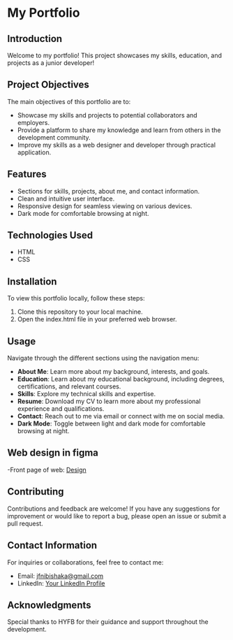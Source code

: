 # My Portfolio

## Introduction

Welcome to my portfolio! This project showcases my skills, education, and
projects as a junior developer!

## Project Objectives

The main objectives of this portfolio are to:

- Showcase my skills and projects to potential collaborators and employers.
- Provide a platform to share my knowledge and learn from others in the
  development community.
- Improve my skills as a web designer and developer through practical
  application.

## Features

- Sections for skills, projects, about me, and contact information.
- Clean and intuitive user interface.
- Responsive design for seamless viewing on various devices.
- Dark mode for comfortable browsing at night.

## Technologies Used

- HTML
- CSS

## Installation

To view this portfolio locally, follow these steps:

1. Clone this repository to your local machine.
2. Open the index.html file in your preferred web browser.

## Usage

Navigate through the different sections using the navigation menu:

- **About Me**: Learn more about my background, interests, and goals.
- **Education**: Learn about my educational background, including degrees,
  certifications, and relevant courses.
- **Skills**: Explore my technical skills and expertise.
- **Resume**: Download my CV to learn more about my professional experience and
  qualifications.
- **Contact**: Reach out to me via email or connect with me on social media.
- **Dark Mode**: Toggle between light and dark mode for comfortable browsing at
  night.

## Web design in figma

-Front page of web:
[Design](https://www.figma.com/file/KRpF7DBit2Mc0E1JfVONRO/Untitled?type=design&node-id=0%3A1&mode=design&t=UO5b5EKicxDYURZ3-1)

## Contributing

Contributions and feedback are welcome! If you have any suggestions for improvement or would like to report a bug, please open an issue or submit a pull request.

## Contact Information

For inquiries or collaborations, feel free to contact me:

- Email: <jfnibishaka@gmail.com>
- LinkedIn: [Your LinkedIn Profile](https://www.linkedin.com/in/your-profile)

## Acknowledgments

Special thanks to HYFB for their guidance and support throughout the
development.
